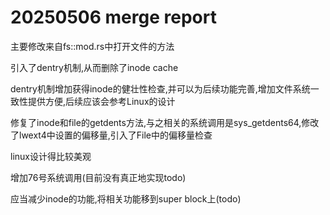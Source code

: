 # 20250506 merge report

主要修改来自fs::mod.rs中打开文件的方法

引入了dentry机制,从而删除了inode cache

dentry机制增加获得inode的健壮性检查,并可以为后续功能完善,增加文件系统一致性提供方便,后续应该会参考Linux的设计

修复了inode和file的getdents方法,与之相关的系统调用是sys_getdents64,修改了lwext4中设置的偏移量,引入了File中的偏移量检查

linux设计得比较美观

增加76号系统调用(目前没有真正地实现todo)

应当减少inode的功能,将相关功能移到super block上(todo)



